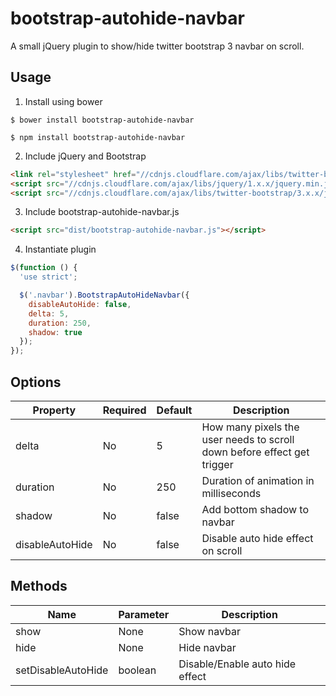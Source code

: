 # bootstrap-autohide-navbar
A small jQuery plugin to show/hide twitter bootstrap 3 navbar on scroll.

## Usage
1. Install using bower
```
$ bower install bootstrap-autohide-navbar
```

```
$ npm install bootstrap-autohide-navbar
```

2. Include jQuery and Bootstrap
```html
<link rel="stylesheet" href="//cdnjs.cloudflare.com/ajax/libs/twitter-bootstrap/3.x.x/css/bootstrap.min.css">
<script src="//cdnjs.cloudflare.com/ajax/libs/jquery/1.x.x/jquery.min.js"></script>
<script src="//cdnjs.cloudflare.com/ajax/libs/twitter-bootstrap/3.x.x/js/bootstrap.min.js"></script>
```
3. Include bootstrap-autohide-navbar.js
```html
<script src="dist/bootstrap-autohide-navbar.js"></script>
```

4. Instantiate plugin
```javascript
$(function () {
  'use strict';

  $('.navbar').BootstrapAutoHideNavbar({
    disableAutoHide: false,
    delta: 5,
    duration: 250,
    shadow: true
  });
});
```

## Options
| Property  | Required | Default | Description |
| ------------- | ------------- | ------------- | ------------- |
| delta | No | 5 | How many pixels the user needs to scroll down before effect get trigger |
| duration | No | 250 | Duration of animation in milliseconds |
| shadow | No | false | Add bottom shadow to navbar |
| disableAutoHide | No | false | Disable auto hide effect on scroll |

## Methods
| Name | Parameter | Description |
| ------------- | ------------- | ------------- |
| show | None | Show navbar |
| hide | None | Hide navbar |
| setDisableAutoHide | boolean | Disable/Enable auto hide effect |